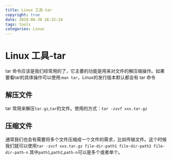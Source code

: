 ```yaml
---
title: Linux 工具-tar
copyright: true
date: 2019-06-30 16:32:24
tags: tools
categories: Linux
---
```


# Linux 工具-tar

tar 命令应该是我们经常用的了，它主要的功能是用来对文件的解压缩操作。如果要看tar的具体操作可以使用:`man tar`，Linux的发行版本默认都会有 tar 命令

## 解压文件

tar 常用来解压`tar.gz`,`tar`的文件。使用的方式：`tar -zxvf xxx.tar.gz`

## 压缩文件

通常我们也会有需要将多个文件压缩成一个文件的需求，比如传输文件。这个时候我们就可以使用`tar -zvcf xxx.tar.gz file-dir-path1 file-dir-path2 file-dir-path-n` 其中`path1`,`path2`,`path-n`可以是多个或者单个。